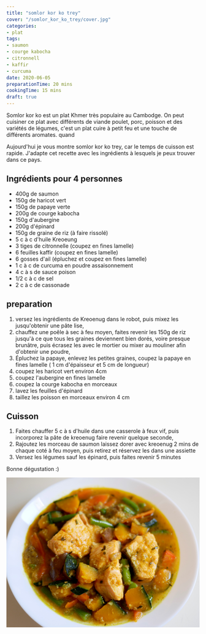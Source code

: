 ```yaml
---
title: "somlor kor ko trey"
cover: "/somlor_kor_ko_trey/cover.jpg"
categories:
- plat
tags:
- saumon
- courge kabocha
- citronnell
- kaffir
- curcuma
date: 2020-06-05
preparationTime: 20 mins
cookingTime: 15 mins
draft: true
---
```

Somlor kor ko est un plat Khmer très populaire au Cambodge. On peut cuisiner ce plat avec différents de viande poulet, porc, poisson et des variétés de légumes, c'est un plat cuire à petit feu et une touche de différents aromates. quand 

Aujourd'hui je vous montre somlor kor ko trey, car le temps de cuisson est rapide. J'adapte cet recette avec les ingrédients à lesquels je peux trouver dans ce pays. 
 
<!--more--> 

## Ingrédients pour 4 personnes

- 400g de saumon
- 150g de haricot vert
- 150g de papaye verte 
- 200g de courge kabocha
- 150g d'aubergine
- 200g d'épinard
- 150g de graine de riz (à faire rissolé)
- 5 c à c d'huile
  Kreoeung
- 3 tiges de citronnelle (coupez en fines lamelle)
- 6 feuilles kaffir (coupez en fines lamelle)
- 6 gosses d'ail (épluchez et coupez en fines lamelle)
- 1 c à c de curcuma en poudre
  assaisonnement
- 4 c à s de sauce poison
- 1/2 c à c de sel
- 2 c à c de cassonade

## preparation ##

1. versez les ingrédients de Kreoenug dans le robot, puis mixez les jusqu'obtenir une pâte lise,
2. chauffez une poêle à sec à feu moyen, faites revenir les 150g de riz jusqu'à ce que tous les graines deviennent bien dorés, voire presque brunâtre, puis écrasez les avec le mortier ou mixer au mouliner afin d'obtenir une poudre,
3. Épluchez la papaye, enlevez les petites graines, coupez la papaye en fines lamelle ( 1 cm d'épaisseur et 5 cm de longueur)
4. coupez les haricot vert environ 4cm
5. coupez l'aubergine en fines lamelle 
6. coupez la courge kabocha en morceaux
7. lavez les feuilles d'épinard
8. taillez les poisson en morceaux environ 4 cm
  
## Cuisson ##

1. Faites chauffer 5 c à s d'huile dans une casserole à feux vif, puis incorporez la pâte de kreoenug faire revenir quelque seconde,
2. Rajoutez les morceau de saumon laissez dorer avec kreoenug 2 mins de chaque coté à feu moyen, puis retirez et réservez les dans une assiette
3. Versez les légumes sauf les épinard, puis faites revenir 5 minutes    


Bonne dégustation :)

![resultat](cover.jpg)